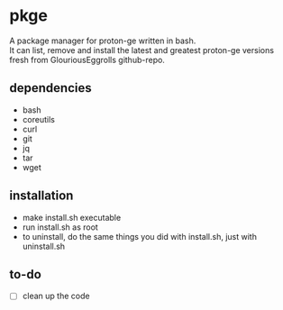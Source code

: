# pkge
A package manager for proton-ge written in bash. <br>
It can list, remove and install the latest and greatest proton-ge versions fresh from GlouriousEggrolls github-repo.

## dependencies
- bash
- coreutils
- curl
- git
- jq
- tar
- wget

## installation
- make install.sh executable
- run install.sh as root
- to uninstall, do the same things you did with install.sh, just with uninstall.sh

## to-do
- [ ] clean up the code
